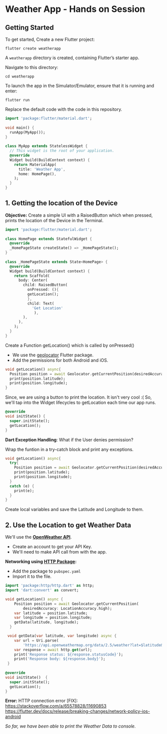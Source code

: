 # Weather App - Hands on Session 

## Getting Started
To get started, Create a new Flutter project:

    flutter create weatherapp
A `weatherapp` directory is created, containing Flutter’s starter app.

Navigate to this directory:

    cd weatherapp
To launch the app in the Simulator/Emulator, ensure that it is running and enter:

    flutter run
Replace the default code with the code in this repository.
```dart
import 'package:flutter/material.dart';  
  
void main() {  
  runApp(MyApp());  
}  
  
class MyApp extends StatelessWidget {  
  // This widget is the root of your application.  
  @override  
  Widget build(BuildContext context) {  
    return MaterialApp(  
      title: 'Weather App',  
      home: HomePage(),  
    );  
  }  
}
```

## 1. Getting the location of the Device
**Objective:** Create a simple UI with a RaisedButton which when pressed, prints the location of the Device in the Terminal.

```dart
import 'package:flutter/material.dart';  
  
class HomePage extends StatefulWidget {  
  @override  
  _HomePageState createState() => _HomePageState();  
}  
  
class _HomePageState extends State<HomePage> {  
  @override  
  Widget build(BuildContext context) {  
    return Scaffold(  
      body: Center(  
        child: RaisedButton(  
          onPressed: (){
          getLocation();
          },  
          child: Text(  
            'Get Location'  
             ),  
        ),  
      ),  
    );  
  }  
}
```
Create a Function getLocation() which is called by onPressed()

 - We use the [geolocator](https://pub.dev/packages/geolocator) Flutter package.  
 - Add the permissions for both Android and iOS.

```dart
void getLocation() async{  
  Position position = await Geolocator.getCurrentPosition(desiredAccuracy: LocationAccuracy.low);  
  print(position.latitude);  
  print(position.longitude);  
}
```
Since, we are using a button to print the location. It isn't very cool :(
So, we'll tap into the Widget lifecycles to getLocation each time our app runs.

```dart
@override  
void initState() {  
  super.initState();  
  getLocation();  
}
```
**Dart Exception Handling**: What if the User denies permission?

Wrap the funtion in a try-catch block and print any exceptions.
```dart
void getLocation() async{  
  try{  
    Position position = await Geolocator.getCurrentPosition(desiredAccuracy: LocationAccuracy.low);  
    print(position.latitude);  
    print(position.longitude);  
  }  
  catch (e) {  
    print(e);  
  }  
}
```
Create local variables and save the Latitude and Longitude to them.

## 2. Use the Location to get Weather Data

We'll use the [**OpenWeather API**](https://openweathermap.org/api). 

 - Create an account to get your API Key.
 - We'll need to make API call from with the app.

**Networking using [HTTP Package](https://pub.dev/packages/http):**

 - Add the package to `pubspec.yaml`
 - Import it to the file.
```dart
import 'package:http/http.dart' as http;  
import 'dart:convert' as convert;

void getLocation() async {
    Position position = await Geolocator.getCurrentPosition(
        desiredAccuracy: LocationAccuracy.high);
    var latitude = position.latitude;
    var longitude = position.longitude;
    getData(latitude, longitude);
  }

 void getData(var latitude, var longitude) async {
    var url = Uri.parse(
        'https://api.openweathermap.org/data/2.5/weather?lat=$latitude&lon=$longitude&appid=$apiKey');
    var response = await http.get(url);
    print('Response status: ${response.statusCode}');
    print('Response body: ${response.body}');
 }
  
@override  
void initState()  {  
  super.initState();  
  getLocation();  
}
```

**Error:** 
HTTP connection error [FIX]: https://stackoverflow.com/a/65578828/11690853  
https://flutter.dev/docs/release/breaking-changes/network-policy-ios-android

*So far, we have been able to print the Weather Data to console.*
